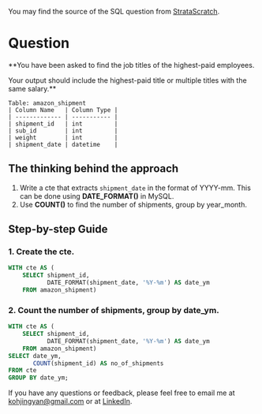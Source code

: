 You may find the source of the SQL question from [StrataScratch](https://platform.stratascratch.com/coding/2056-number-of-shipments-per-month?code_type=3).

# Question

**You have been asked to find the job titles of the highest-paid employees.

Your output should include the highest-paid title or multiple titles with the same salary.**


````
Table: amazon_shipment
| Column Name   | Column Type |
| ------------- | ----------- |
| shipment_id   | int         |
| sub_id        | int         |
| weight        | int         |
| shipment_date | datetime    |
````

## The thinking behind the approach
1. Write a cte that extracts `shipment_date` in the format of YYYY-mm. This can be done using **DATE_FORMAT()** in MySQL.
2. Use **COUNT()** to find the number of shipments, group by year_month.

## Step-by-step Guide
### 1. Create the cte.

````sql
WITH cte AS (
	SELECT shipment_id, 
	       DATE_FORMAT(shipment_date, '%Y-%m') AS date_ym
	FROM amazon_shipment)
````

### 2. Count the number of shipments, group by date_ym.

````sql
WITH cte AS (
	SELECT shipment_id, 
	       DATE_FORMAT(shipment_date, '%Y-%m') AS date_ym
	FROM amazon_shipment)
SELECT date_ym, 
       COUNT(shipment_id) AS no_of_shipments
FROM cte
GROUP BY date_ym;
````

If you have any questions or feedback, please feel free to email me at kohjingyan@gmail.com or at [LinkedIn](https://www.linkedin.com/in/koh-jing-yan/).
